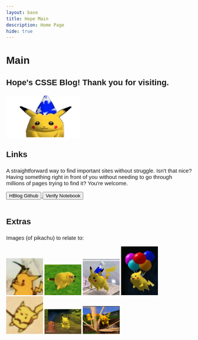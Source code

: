 ```yaml
---
layout: base
title: Hope Main
description: Home Page
hide: true
---
```


<h2 style="font-family: Fredoka, sans-serif; font-size: 28px;">Main</h2>

<h3 style="font-family: Lexend Exa, sans-serif; font-size: 22px;">Hope's CSSE Blog! Thank you for visiting.</h3>

<img src="./images/main/goofpikachu.png" alt="pikachu" width="200"/>

<br>

<h3 style="font-family: Lexend Exa, sans-serif; font-size: 22px;">Links</h3>
<p style="font-family: Sour Gummy, sans-serif; font-size: 15px; font-weight: normal;">A straightforward way to find important sites without struggle. Isn't that nice? Having something right in front of you without needing to go through millions of pages trying to find it? You're welcome.</p>

<div class="button">
    <a href="https://github.com/McHopiee/HBlog" class="button link">
        <button>HBlog Github</button>
    </a>
    <a href="https://github.com/McHopiee/HBlog/blob/main/_notebooks/Foundation/B-tools_and_equipment/2023-08-22-devops_tools-verify.ipynb" class="button link">
        <button>Verify Notebook</button>
    </a>
</div>

<br>

<h3 style="font-family: Lexend Exa, sans-serif; font-size: 22px;">Extras</h3>

<p style="font-family: Sour Gummy, sans-serif; font-size: 15px; font-weight: normal;">Images (of pikachu) to relate to:</p>

<div class="image-gallery">
    <img src="./images/main/mewhen.jpg" alt="rip" width="100"/>
    <img src="./images/main/same.jpg" alt="dead" width="100"/>
    <img src="./images/main/pika.jpg" alt="oop" width="100"/>
    <img src="./images/main/wee.jpg" alt="balloons" width="100"/>
    <img src="./images/main/help.jpg" alt="help" width="100"/>
    <img src="./images/main/pikachudig.jpg" alt="pikachundiglett" width="100"/>
    <img src="./images/main/pikachus.jpg" alt="dancingpikachus" width="100"/>
</div>

<br>